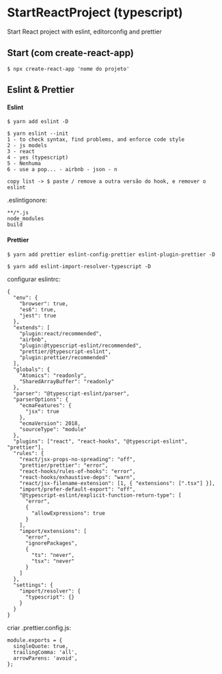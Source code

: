 # StartReactProject (typescript)

Start React project with eslint, editorconfig and prettier

## Start (com create-react-app)

`$ npx create-react-app 'nome do projeto'`

## Eslint & Prettier

#### Eslint

`$ yarn add eslint -D`

```
$ yarn eslint --init
1 - to check syntax, find problems, and enforce code style
2 - js models
3 - react
4 - yes (typescript)
5 - Nenhuma
6 - use a pop... - airbnb - json - n

copy list -> $ paste / remove a outra versão do hook, e remover o eslint
```

.eslintigonore:

```
**/*.js
node_modules
build
```

#### Prettier

`$ yarn add prettier eslint-config-prettier eslint-plugin-prettier -D`

`$ yarn add eslint-import-resolver-typescript -D`

configurar eslintrc:

```
{
  "env": {
    "browser": true,
    "es6": true,
    "jest": true
  },
  "extends": [
    "plugin:react/recommended",
    "airbnb",
    "plugin:@typescript-eslint/recommended",
    "prettier/@typescript-eslint",
    "plugin:prettier/recommended"
  ],
  "globals": {
    "Atomics": "readonly",
    "SharedArrayBuffer": "readonly"
  },
  "parser": "@typescript-eslint/parser",
  "parserOptions": {
    "ecmaFeatures": {
      "jsx": true
    },
    "ecmaVersion": 2018,
    "sourceType": "module"
  },
  "plugins": ["react", "react-hooks", "@typescript-eslint", "prettier"],
  "rules": {
    "react/jsx-props-no-spreading": "off",
    "prettier/prettier": "error",
    "react-hooks/rules-of-hooks": "error",
    "react-hooks/exhaustive-deps": "warn",
    "react/jsx-filename-extension": [1, { "extensions": [".tsx"] }],
    "import/prefer-default-export": "off",
    "@typescript-eslint/explicit-function-return-type": [
      "error",
      {
        "allowExpressions": true
      }
    ],
    "import/extensions": [
      "error",
      "ignorePackages",
      {
        "ts": "never",
        "tsx": "never"
      }
    ]
  },
  "settings": {
    "import/resolver": {
      "typescript": {}
    }
  }
}
```

criar .prettier.config.js:

```
module.exports = {
  singleQuote: true,
  trailingComma: 'all',
  arrowParens: 'avoid',
};
```
